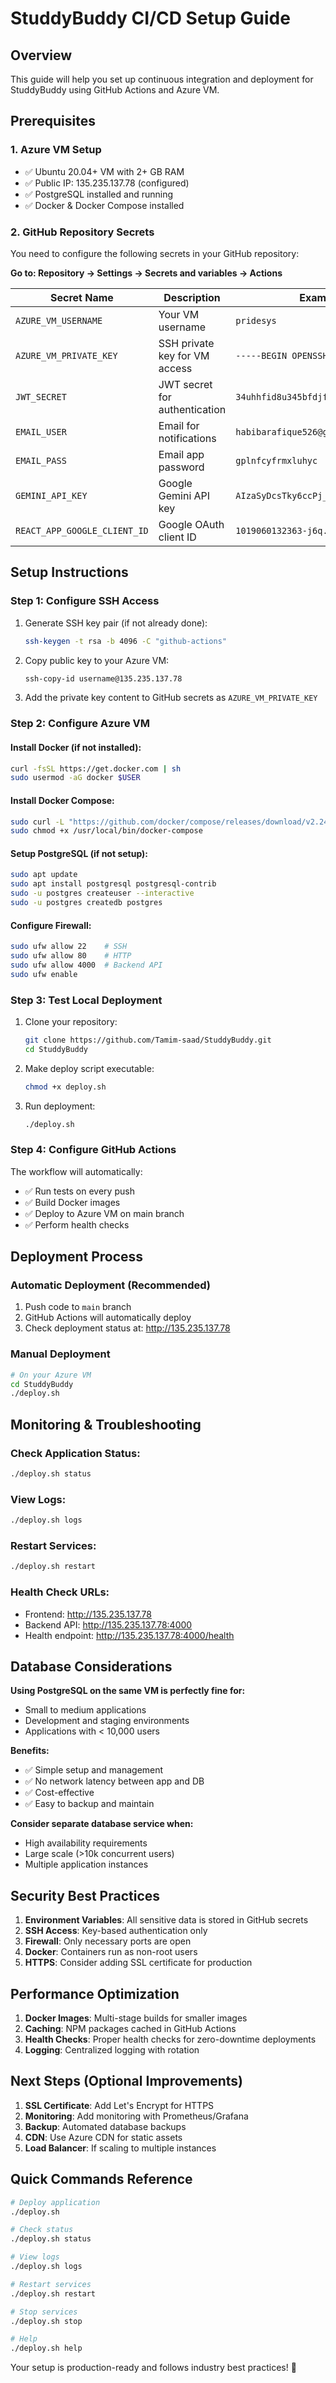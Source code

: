 # StuddyBuddy CI/CD Setup Guide

## Overview
This guide will help you set up continuous integration and deployment for StuddyBuddy using GitHub Actions and Azure VM.

## Prerequisites

### 1. Azure VM Setup
- ✅ Ubuntu 20.04+ VM with 2+ GB RAM
- ✅ Public IP: 135.235.137.78 (configured)
- ✅ PostgreSQL installed and running
- ✅ Docker & Docker Compose installed

### 2. GitHub Repository Secrets
You need to configure the following secrets in your GitHub repository:

**Go to: Repository → Settings → Secrets and variables → Actions**

| Secret Name | Description | Example Value |
|-------------|-------------|---------------|
| `AZURE_VM_USERNAME` | Your VM username | `pridesys` |
| `AZURE_VM_PRIVATE_KEY` | SSH private key for VM access | `-----BEGIN OPENSSH PRIVATE KEY-----...` |
| `JWT_SECRET` | JWT secret for authentication | `34uhhfid8u345bfdjfiu3446346y` |
| `EMAIL_USER` | Email for notifications | `habibarafique526@gmail.com` |
| `EMAIL_PASS` | Email app password | `gplnfcyfrmxluhyc` |
| `GEMINI_API_KEY` | Google Gemini API key | `AIzaSyDcsTky6ccPj_AxiWkZ5Xd_ybSX4f4bKpo` |
| `REACT_APP_GOOGLE_CLIENT_ID` | Google OAuth client ID | `1019060132363-j6q...` |

## Setup Instructions

### Step 1: Configure SSH Access
1. Generate SSH key pair (if not already done):
   ```bash
   ssh-keygen -t rsa -b 4096 -C "github-actions"
   ```

2. Copy public key to your Azure VM:
   ```bash
   ssh-copy-id username@135.235.137.78
   ```

3. Add the private key content to GitHub secrets as `AZURE_VM_PRIVATE_KEY`

### Step 2: Configure Azure VM

#### Install Docker (if not installed):
```bash
curl -fsSL https://get.docker.com | sh
sudo usermod -aG docker $USER
```

#### Install Docker Compose:
```bash
sudo curl -L "https://github.com/docker/compose/releases/download/v2.24.0/docker-compose-$(uname -s)-$(uname -m)" -o /usr/local/bin/docker-compose
sudo chmod +x /usr/local/bin/docker-compose
```

#### Setup PostgreSQL (if not setup):
```bash
sudo apt update
sudo apt install postgresql postgresql-contrib
sudo -u postgres createuser --interactive
sudo -u postgres createdb postgres
```

#### Configure Firewall:
```bash
sudo ufw allow 22    # SSH
sudo ufw allow 80    # HTTP
sudo ufw allow 4000  # Backend API
sudo ufw enable
```

### Step 3: Test Local Deployment

1. Clone your repository:
   ```bash
   git clone https://github.com/Tamim-saad/StuddyBuddy.git
   cd StuddyBuddy
   ```

2. Make deploy script executable:
   ```bash
   chmod +x deploy.sh
   ```

3. Run deployment:
   ```bash
   ./deploy.sh
   ```

### Step 4: Configure GitHub Actions

The workflow will automatically:
- ✅ Run tests on every push
- ✅ Build Docker images
- ✅ Deploy to Azure VM on main branch
- ✅ Perform health checks

## Deployment Process

### Automatic Deployment (Recommended)
1. Push code to `main` branch
2. GitHub Actions will automatically deploy
3. Check deployment status at: http://135.235.137.78

### Manual Deployment
```bash
# On your Azure VM
cd StuddyBuddy
./deploy.sh
```

## Monitoring & Troubleshooting

### Check Application Status:
```bash
./deploy.sh status
```

### View Logs:
```bash
./deploy.sh logs
```

### Restart Services:
```bash
./deploy.sh restart
```

### Health Check URLs:
- Frontend: http://135.235.137.78
- Backend API: http://135.235.137.78:4000
- Health endpoint: http://135.235.137.78:4000/health

## Database Considerations

**Using PostgreSQL on the same VM is perfectly fine for:**
- Small to medium applications
- Development and staging environments
- Applications with < 10,000 users

**Benefits:**
- ✅ Simple setup and management
- ✅ No network latency between app and DB
- ✅ Cost-effective
- ✅ Easy to backup and maintain

**Consider separate database service when:**
- High availability requirements
- Large scale (>10k concurrent users)
- Multiple application instances

## Security Best Practices

1. **Environment Variables**: All sensitive data is stored in GitHub secrets
2. **SSH Access**: Key-based authentication only
3. **Firewall**: Only necessary ports are open
4. **Docker**: Containers run as non-root users
5. **HTTPS**: Consider adding SSL certificate for production

## Performance Optimization

1. **Docker Images**: Multi-stage builds for smaller images
2. **Caching**: NPM packages cached in GitHub Actions
3. **Health Checks**: Proper health checks for zero-downtime deployments
4. **Logging**: Centralized logging with rotation

## Next Steps (Optional Improvements)

1. **SSL Certificate**: Add Let's Encrypt for HTTPS
2. **Monitoring**: Add monitoring with Prometheus/Grafana
3. **Backup**: Automated database backups
4. **CDN**: Use Azure CDN for static assets
5. **Load Balancer**: If scaling to multiple instances

## Quick Commands Reference

```bash
# Deploy application
./deploy.sh

# Check status
./deploy.sh status

# View logs
./deploy.sh logs

# Restart services
./deploy.sh restart

# Stop services
./deploy.sh stop

# Help
./deploy.sh help
```

Your setup is production-ready and follows industry best practices! 🚀
